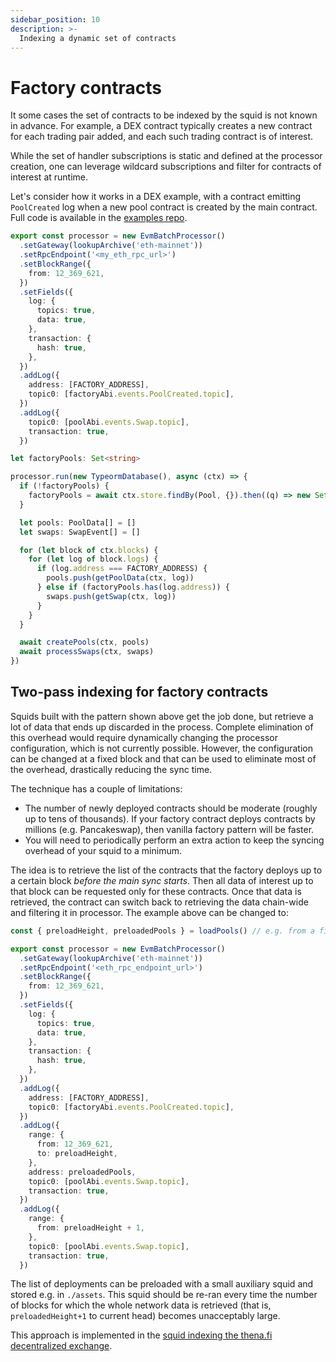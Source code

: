 ```yaml
---
sidebar_position: 10
description: >-
  Indexing a dynamic set of contracts
---
```


# Factory contracts

It some cases the set of contracts to be indexed by the squid is not known in advance. For example, a DEX contract typically creates a new contract for each trading pair added, and each such trading contract is of interest. 

While the set of handler subscriptions is static and defined at the processor creation, one can leverage wildcard subscriptions and filter for contracts of interest at runtime. 

Let's consider how it works in a DEX example, with a contract emitting `PoolCreated` log when a new pool contract is created by the main contract. Full code is available in the [examples repo](https://github.com/subsquid-labs/factory-example).

```typescript title="src/processor.ts"
export const processor = new EvmBatchProcessor()
  .setGateway(lookupArchive('eth-mainnet'))
  .setRpcEndpoint('<my_eth_rpc_url>')
  .setBlockRange({
    from: 12_369_621,
  })
  .setFields({
    log: {
      topics: true,
      data: true,
    },
    transaction: {
      hash: true,
    },
  })
  .addLog({
    address: [FACTORY_ADDRESS],
    topic0: [factoryAbi.events.PoolCreated.topic],
  })
  .addLog({
    topic0: [poolAbi.events.Swap.topic],
    transaction: true,
  })
```

```typescript title="src/main.ts"
let factoryPools: Set<string>

processor.run(new TypeormDatabase(), async (ctx) => {
  if (!factoryPools) {
    factoryPools = await ctx.store.findBy(Pool, {}).then((q) => new Set(q.map((i) => i.id)))
  }

  let pools: PoolData[] = []
  let swaps: SwapEvent[] = []

  for (let block of ctx.blocks) {
    for (let log of block.logs) {
      if (log.address === FACTORY_ADDRESS) {
        pools.push(getPoolData(ctx, log))
      } else if (factoryPools.has(log.address)) {
        swaps.push(getSwap(ctx, log))
      }
    }
  }

  await createPools(ctx, pools)
  await processSwaps(ctx, swaps)
})
```

## Two-pass indexing for factory contracts

Squids built with the pattern shown above get the job done, but retrieve a lot of data that ends up discarded in the process. Complete elimination of this overhead would require dynamically changing the processor configuration, which is not currently possible. However, the configuration can be changed at a fixed block and that can be used to eliminate most of the overhead, drastically reducing the sync time.

The technique has a couple of limitations:
 - The number of newly deployed contracts should be moderate (roughly up to tens of thousands). If your factory contract deploys contracts by millions (e.g. Pancakeswap), then vanilla factory pattern will be faster.
 - You will need to periodically perform an extra action to keep the syncing overhead of your squid to a minimum.

The idea is to retrieve the list of the contracts that the factory deploys up to a certain block _before the main sync starts_. Then all data of interest up to that block can be requested only for these contracts. Once that data is retrieved, the contract can switch back to retrieving the data chain-wide and filtering it in processor. The example above can be changed to:

```typescript title="src/processor.ts"
const { preloadHeight, preloadedPools } = loadPools() // e.g. from a filesystem

export const processor = new EvmBatchProcessor()
  .setGateway(lookupArchive('eth-mainnet'))
  .setRpcEndpoint('<eth_rpc_endpoint_url>')
  .setBlockRange({
    from: 12_369_621,
  })
  .setFields({
    log: {
      topics: true,
      data: true,
    },
    transaction: {
      hash: true,
    },
  })
  .addLog({
    address: [FACTORY_ADDRESS],
    topic0: [factoryAbi.events.PoolCreated.topic],
  })
  .addLog({
    range: {
      from: 12_369_621,
      to: preloadHeight,
    },
    address: preloadedPools,
    topic0: [poolAbi.events.Swap.topic],
    transaction: true,
  })
  .addLog({
    range: {
      from: preloadHeight + 1,
    },
    topic0: [poolAbi.events.Swap.topic],
    transaction: true,
  })
```
The list of deployments can be preloaded with a small auxiliary squid and stored e.g. in `./assets`. This squid should be re-ran every time the number of blocks for which the whole network data is retrieved (that is, `preloadedHeight+1` to current head) becomes unacceptably large.

This approach is implemented in the [squid indexing the thena.fi decentralized exchange](https://github.com/subsquid-labs/thena-squid).
